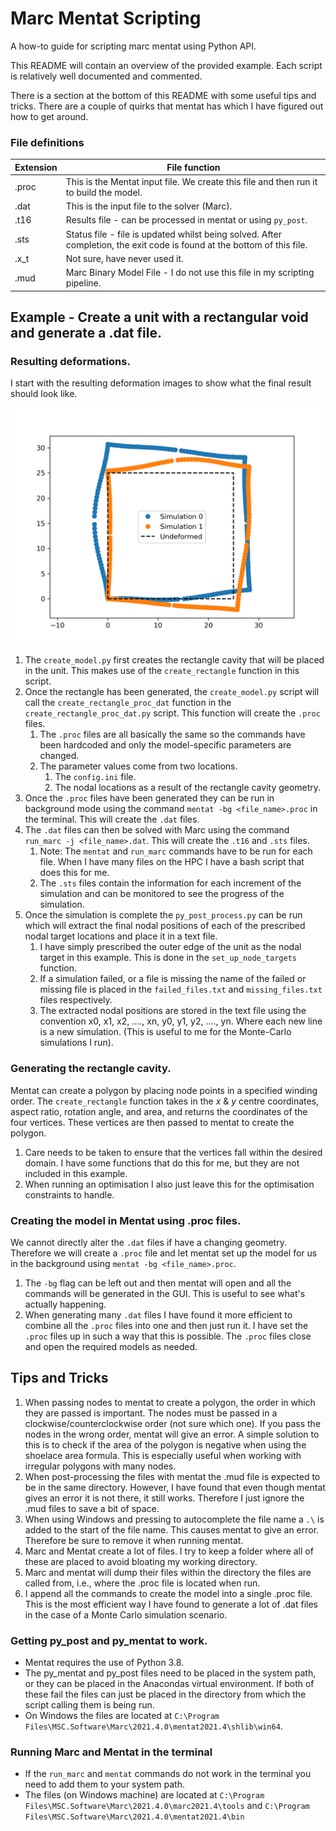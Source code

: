 # Marc Mentat Scripting
A how-to guide for scripting marc mentat using Python API.

This README will contain an overview of the provided example. Each script is relatively well documented and commented.

There is a section at the bottom of this README with some useful tips and tricks. There are a couple of quirks that mentat has which I have figured out how to get around.

### File definitions
| Extension  | File function |
| ------------- | ------------- |
| .proc | This is the Mentat input file. We create this file and then run it to build the model. |
| .dat  | This is the input file to the solver (Marc).  |
| .t16  | Results file - can be processed in mentat or using `py_post`.  |
| .sts  | Status file - file is updated whilst being solved. After completion, the exit code is found at the bottom of this file.  |
| .x_t  | Not sure, have never used it. |
| .mud  | Marc Binary Model File - I do not use this file in my scripting pipeline. |

## Example - Create a unit with a rectangular void and generate a .dat file.

### Resulting deformations.
I start with the resulting deformation images to show what the final result should look like.

![Example Results](example_simulation_visuals.png)


1. The `create_model.py` first creates the rectangle cavity that will be placed in the unit. This makes use of the `create_rectangle` function in this script.
2. Once the rectangle has been generated, the `create_model.py` script will call  the `create_rectangle_proc_dat` function in the `create_rectangle_proc_dat.py` script. This function will create the `.proc` files.
    1. The `.proc` files are all basically the same so the commands have been hardcoded and only the model-specific parameters are changed.
    2. The parameter values come from two locations.
        1. The `config.ini` file.
        2. The nodal locations as a result of the rectangle cavity geometry.
3. Once the `.proc` files have been generated they can be run in background mode using the command `mentat -bg <file_name>.proc` in the terminal. This will create the `.dat` files.
4. The `.dat` files can then be solved with Marc using the command `run_marc -j <file_name>.dat`. This will create the `.t16` and `.sts` files.
    1. Note: The `mentat` and `run_marc` commands have to be run for each file. When I have many files on the HPC I have a bash script that does this for me.
    2. The `.sts` files contain the information for each increment of the simulation and can be monitored to see the progress of the simulation.
5. Once the simulation is complete the `py_post_process.py` can be run which will extract the final nodal positions of each of the prescribed nodal target locations and place it in a text file.
    1. I have simply prescribed the outer edge of the unit as the nodal target in this example. This is done in the `set_up_node_targets` function.
    2. If a simulation failed, or a file is missing the name of the failed or missing file is placed in the `failed_files.txt` and `missing_files.txt` files respectively.
    3. The extracted nodal positions are stored in the text file using the convention x0, x1, x2, ...., xn, y0, y1, y2, ...., yn. Where each new line is a new simulation. (This is useful to me for the Monte-Carlo simulations I run).
### Generating the rectangle cavity.
Mentat can create a polygon by placing node points in a specified winding order. The `create_rectangle` function takes in the $x$ & $y$ centre coordinates, aspect ratio, rotation angle, and area, and returns the coordinates of the four vertices. These vertices are then passed to mentat to create the polygon.
1. Care needs to be taken to ensure that the vertices fall within the desired domain. I have some functions that do this for me, but they are not included in this example.
2. When running an optimisation I also just leave this for the optimisation constraints to handle.

### Creating the model in Mentat using .proc files.
We cannot directly alter the `.dat` files if have a changing geometry. Therefore we will create a `.proc` file and let mentat set up the model for us in the background using `mentat -bg <file_name>.proc`.
1. The `-bg` flag can be left out and then mentat will open and all the commands will be generated in the GUI. This is useful to see what's actually happening.
2. When generating many `.dat` files I have found it more efficient to combine all the `.proc` files into one and then just run it. I have set the `.proc` files up in such a way that this is possible. The `.proc` files close and open the required models as needed.
## Tips and Tricks

1. When passing nodes to mentat to create a polygon, the order in which they are passed is important. The nodes must be passed in a clockwise/counterclockwise order (not sure which one). If you pass the nodes in the wrong order, mentat will give an error. A simple solution to this is to check if the area of the polygon is negative when using the shoelace area formula. This is especially useful when working with irregular polygons with many nodes.
2. When post-processing the files with mentat the .mud file is expected to be in the same directory. However, I have found that even though mentat gives an error it is not there, it still works. Therefore I just ignore the .mud files to save a bit of space.
3. When using Windows and pressing <tab> to autocomplete the file name a `.\` is added to the start of the file name. This causes mentat to give an error. Therefore be sure to remove it when running mentat.
4. Marc and Mentat create a lot of files. I try to keep a folder where all of these are placed to avoid bloating my working directory.
5. Marc and mentat will dump their files within the directory the files are called from, i.e., where the .proc file is located when run.
6. I append all the commands to create the model into a single .proc file. This is the most efficient way I have found to generate a lot of .dat files in the case of a Monte Carlo simulation scenario.

### Getting py_post and py_mentat to work.

* Mentat requires the use of Python 3.8.
* The py_mentat and py_post files need to be placed in the system path, or they can be placed in the Anacondas virtual environment. If both of these fail the files can just be placed in the directory from which the script calling them is being run.
* On Windows the files are located at `C:\Program Files\MSC.Software\Marc\2021.4.0\mentat2021.4\shlib\win64`.

### Running Marc and Mentat in the terminal
* If the `run_marc` and `mentat` commands do not work in the terminal you need to add them to your system path.
* The files (on Windows machine) are located at `C:\Program Files\MSC.Software\Marc\2021.4.0\marc2021.4\tools` and `C:\Program Files\MSC.Software\Marc\2021.4.0\mentat2021.4\bin`

